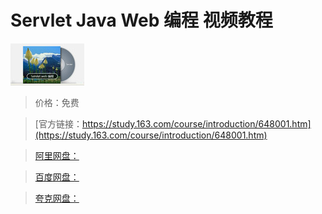 # Servlet Java Web 编程 视频教程

![img](../../../assets/study163/free/6608426622260303186.jpg)

> 价格：免费

> [官方链接：https://study.163.com/course/introduction/648001.htm](https://study.163.com/course/introduction/648001.htm)

> [阿里网盘：]()

> [百度网盘：]()

> [夸克网盘：]()
